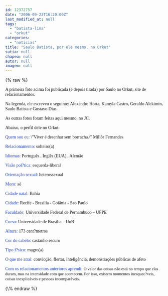 ```yaml
---
id: 12372757
date: "2006-09-23T16:20:00Z"
last_modified_at: null
tags:
  - "batista-lima"
  - "orkut"
categories:
  - "noticias"
title: "Saulo Batista, por ele mesmo, no Orkut"
sutia: null
chapeu: null
autor: null
imagem: null
---
```

{\% raw %}
<p><P><FONT face=Verdana>A primeira foto acima foi publicada (e depois tirada) por Saulo no Orkut, site de relacionamentos.</FONT></P></p>
<p><P><FONT face=Verdana>Na legenda, ele escreveu o seguinte: Alexandre Horta, Kamyla Castro, Geraldo Alckimin, Saulo Batista e Gustavo Dias.</FONT></P></p>
<p><P><FONT face=Verdana>As outras fotos foram feitas aqui mesmo, no JC.</P></FONT></p>
<p><P><FONT face=Verdana>Abaixo, o perfil dele no Orkut:</FONT></P><FONT color=#2242c0></p>
<p><P><FONT face=Verdana>Quem sou eu: </FONT></FONT><FONT face=Verdana>\"Viver é desenhar sem borracha.\" Millôr Fernandes</FONT></P><FONT color=#2242c0></p>
<p><P><FONT face=Verdana>Relacionamento: </FONT></FONT><FONT face=Verdana>solteiro(a)</FONT></P><FONT color=#2242c0></p>
<p><P><FONT face=Verdana>Idiomas: </FONT></FONT><FONT face=Verdana>Português , Inglês (EUA) , Alemão</FONT></P><FONT color=#2242c0></p>
<p><P><FONT face=Verdana>Visão pol?tica: </FONT></FONT><FONT face=Verdana>esquerda-liberal</FONT></P><FONT color=#2242c0></p>
<p><P><FONT face=Verdana>Orientação sexual: </FONT></FONT><FONT face=Verdana>heterossexual</FONT></P><FONT color=#2242c0></p>
<p><P><FONT face=Verdana>Moro: </FONT></FONT><FONT face=Verdana>só</FONT></P><FONT color=#2242c0></p>
<p><P><FONT face=Verdana>Cidade natal: </FONT></FONT><FONT face=Verdana>Bahia</FONT></P><FONT color=#2242c0></p>
<p><P><FONT face=Verdana>Cidade: </FONT></FONT><FONT face=Verdana>Recife - Brasilia - Goiânia - Sao Paulo</FONT></P><FONT color=#2242c0></p>
<p><P><FONT face=Verdana>Faculdade: </FONT></FONT><FONT face=Verdana>Universidade Federal de Pernambuco – UFPE</FONT></P><FONT color=#2242c0></p>
<p><P><FONT face=Verdana>Curso: </FONT></FONT><FONT face=Verdana>Universidade de Brasilia – UnB</FONT></P><FONT color=#2242c0></p>
<p><P><FONT face=Verdana>Altura: </FONT></FONT><FONT face=Verdana>173 cent?metros</FONT></P></p>
<p><P><FONT color=#2242c0><FONT face=Verdana>Cor do cabelo: </FONT></FONT><FONT face=Verdana>castanho escuro</FONT></P><FONT color=#2242c0></p>
<p><P><FONT face=Verdana>Tipo f?sico: </FONT></FONT><FONT face=Verdana>magro(a)</FONT></P></p>
<p><P><FONT color=#2242c0><FONT face=Verdana>O que me atrai: </FONT></FONT><FONT face=Verdana>convicção, flertar, inteligência, demonstrações públicas de afeto</FONT></P></p>
<p><P><FONT color=#2242c0><FONT face=Verdana>Com os relacionamentos anteriores aprendi: </FONT></FONT><FONT size=1><FONT face=Verdana size=2>O valor das coisas não está no tempo que elas duram, mas na intensidade com que acontecem. Por isso, existem momentos inesquec?veis, coisas inexplicáveis e pessoas incomparáveis.</FONT></P></FONT> </p>
{\% endraw %}